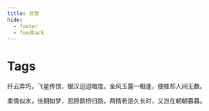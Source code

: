 ```yaml
---
title: 分类
hide:
  - footer
  - feedback
---
```

<!-- # Tags -->
# Tags
纤云弄巧，飞星传恨，银汉迢迢暗度。金风玉露一相逢，便胜却人间无数。


柔情似水，佳期如梦，忍顾鹊桥归路。两情若是久长时，又岂在朝朝暮暮。
<!-- material/tags -->


